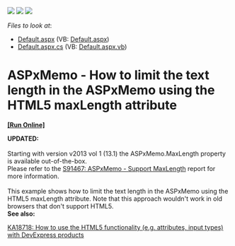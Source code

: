 <!-- default badges list -->
![](https://img.shields.io/endpoint?url=https://codecentral.devexpress.com/api/v1/VersionRange/128536793/13.1.4%2B)
[![](https://img.shields.io/badge/Open_in_DevExpress_Support_Center-FF7200?style=flat-square&logo=DevExpress&logoColor=white)](https://supportcenter.devexpress.com/ticket/details/E4549)
[![](https://img.shields.io/badge/📖_How_to_use_DevExpress_Examples-e9f6fc?style=flat-square)](https://docs.devexpress.com/GeneralInformation/403183)
<!-- default badges end -->
<!-- default file list -->
*Files to look at*:

* [Default.aspx](./CS/WebSite/Default.aspx) (VB: [Default.aspx](./VB/WebSite/Default.aspx))
* [Default.aspx.cs](./CS/WebSite/Default.aspx.cs) (VB: [Default.aspx.vb](./VB/WebSite/Default.aspx.vb))
<!-- default file list end -->
# ASPxMemo - How to limit the text length in the ASPxMemo using the HTML5 maxLength attribute
<!-- run online -->
**[[Run Online]](https://codecentral.devexpress.com/e4549/)**
<!-- run online end -->


<p><strong>UPDATED:</strong><br /><br />Starting with version v2013 vol 1 (13.1) the ASPxMemo.MaxLength property is available out-of-the-box.<br />Please refer to the <a href="https://www.devexpress.com/Support/Center/p/S91467">S91467: ASPxMemo - Support MaxLength</a> report for more information.<br /><br />This example shows how to limit the text length in the ASPxMemo using the HTML5 maxLength attribute. Note that this approach wouldn't work in old browsers that don't support HTML5.<br /> <strong>See also:</strong></p>
<p><a href="https://www.devexpress.com/Support/Center/p/KA18718">KA18718: How to use the HTML5 functionality (e.g. attributes, input types) with DevExpress products</a><br /><br /><br /></p>

<br/>


